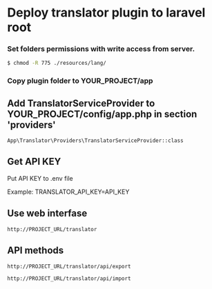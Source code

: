 # Deploy translator plugin to laravel root

### Set folders permissions with write access from server.
```sh
$ chmod -R 775 ./resources/lang/
```

### Copy plugin folder to YOUR_PROJECT/app 

## Add TranslatorServiceProvider to YOUR_PROJECT/config/app.php in section 'providers'
```
App\Translator\Providers\TranslatorServiceProvider::class 
```
## Get API KEY
Put API KEY to .env file

Example: TRANSLATOR_API_KEY=API_KEY

## Use web interfase
```	
http://PROJECT_URL/translator
```

## API methods
```	
http://PROJECT_URL/translator/api/export
```
```
http://PROJECT_URL/translator/api/import
```